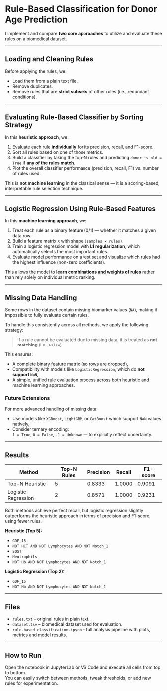 # Rule-Based Classification for Donor Age Prediction


I implement and compare **two core approaches** to utilize and evaluate these rules on a biomedical dataset.

---

## Loading and Cleaning Rules

Before applying the rules, we:

- Load them from a plain text file.
- Remove duplicates.
- Remove rules that are **strict subsets** of other rules (i.e., redundant conditions).

---

## Evaluating Rule-Based Classifier by Sorting Strategy

In this **heuristic approach**, we:

1. Evaluate each rule **individually** for its precision, recall, and F1-score.
2. Sort all rules based on one of those metrics.
3. Build a classifier by taking the top-N rules and predicting `donor_is_old = True` if **any of the rules match**.
4. Plot the overall classifier performance (precision, recall, F1) vs. number of rules used.

This is **not machine learning** in the classical sense — it is a scoring-based, interpretable rule selection technique.

---

## Logistic Regression Using Rule-Based Features

In this **machine learning approach**, we:

1. Treat each rule as a binary feature (0/1) — whether it matches a given data row.
2. Build a feature matrix `X` with shape `(samples × rules)`.
3. Train a logistic regression model with **L1 regularization**, which automatically selects the most important rules.
4. Evaluate model performance on a test set and visualize which rules had the highest influence (non-zero coefficients).

This allows the model to **learn combinations and weights of rules** rather than rely solely on individual metric ranking.

---

## Missing Data Handling

Some rows in the dataset contain missing biomarker values (`NA`), making it impossible to fully evaluate certain rules.

To handle this consistently across all methods, we apply the following strategy:

> If a rule cannot be evaluated due to missing data, it is treated as **not matching** (i.e., `False`).

This ensures:
- A complete binary feature matrix (no rows are dropped),
- Compatibility with models like `LogisticRegression`, which do **not support `NaN`**,
- A simple, unified rule evaluation process across both heuristic and machine learning approaches.

### Future Extensions

For more advanced handling of missing data:
- Use models like `XGBoost`, `LightGBM`, or `CatBoost` which support `NaN` values natively,
- Consider ternary encoding:  
  `1 = True`, `0 = False`, `-1 = Unknown` — to explicitly reflect uncertainty.


---

## Results

| Method               | Top-N Rules | Precision | Recall | F1-score |
|----------------------|-------------|-----------|--------|----------|
| Top-N Heuristic      | 5           | 0.8333    | 1.0000 | 0.9091   |
| Logistic Regression  | 2           | 0.8571    | 1.0000 | 0.9231   |

Both methods achieve perfect recall, but logistic regression slightly outperforms the heuristic approach in terms of precision and F1-score, using fewer rules.

**Heuristic (Top 5):**
- `GDF_15`
- `NOT HCT AND NOT Lymphocytes AND NOT Notch_1`
- `SOST`
- `Neutrophils`
- `NOT Hb AND NOT Lymphocytes AND NOT Notch_1`

**Logistic Regression (Top 2):**
- `GDF_15`
- `NOT Hb AND NOT Lymphocytes AND NOT Notch_1`


---

## Files

- `rules.txt` – original rules in plain text.
- `dataset.tsv` – biomedical dataset used for evaluation.
- `rule-based_classification.ipynb` – full analysis pipeline with plots, metrics and model results.

---

## How to Run

Open the notebook in JupyterLab or VS Code and execute all cells from top to bottom.  
You can easily switch between methods, tweak thresholds, or add new rules for experimentation.
